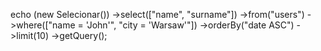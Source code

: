 echo (new Selecionar())
    ->select(["name", "surname"])
    ->from("users")
    ->where(["name = 'John'", "city = 'Warsaw'"])
    ->orderBy("date ASC")
    ->limit(10)
    ->getQuery();